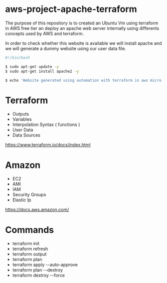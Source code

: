 # aws-project-apache-terraform
The purpose of this repository is to created an Ubuntu Vm using terraform in AWS free tier an deploy an apache web server internally using differents concepts used by AWS and terraform.

In order to check whether this website is available we will install apache and we will generate a dummy website using our user data file.

```  sh
#!/bin/bash

$ sudo apt-get update -y
$ sudo apt-get install apache2 -y

$ echo 'Website generated using automation with terraform in aws micro instance'|sudo tee /var/www/html/index.html

```
# Terraform
- Outputs
- Variables
- Interpolation Syntax ( functions )
- User Data
- Data Sources

https://www.terraform.io/docs/index.html

# Amazon

- EC2
- AMI
- IAM
- Security Groups
- Elastic Ip

https://docs.aws.amazon.com/

# Commands
 - terraform init 
 - terraform refresh
 - terraform output 
 - terraform plan
 - terraform apply --auto-approve
 - terraform plan --destroy
 - terraform destroy --force
